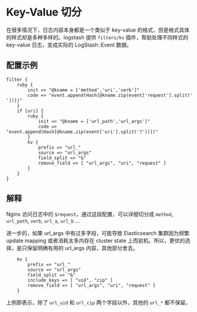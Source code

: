 # Key-Value 切分

在很多情况下，日志内容本身都是一个类似于 key-value 的格式，但是格式具体的样式却是多种多样的。logstash 提供 `filters/kv` 插件，帮助处理不同样式的 key-value 日志，变成实际的 LogStash::Event 数据。

## 配置示例

```
filter {
    ruby {
        init => "@kname = ['method','uri','verb']"
        code => "event.append(Hash[@kname.zip(event['request'].split(' '))])"
    }
    if [uri] {
        ruby {
            init => "@kname = ['url_path','url_args']"
            code => "event.append(Hash[@kname.zip(event['uri'].split('?'))])"
        }
        kv {
            prefix => "url_"
            source => "url_args"
            field_split => "&"
            remove_field => [ "url_args", "uri", "request" ]
        }
    }
}
```

## 解释

Nginx 访问日志中的 `$request`，通过这段配置，可以详细切分成 `method`, `url_path`, `verb`, `url_a`, `url_b` ...

进一步的，如果 url_args 中有过多字段，可能导致 Elasticsearch 集群因为频繁 update mapping 或者消耗太多内存在 cluster state 上而宕机。所以，更优的选择，是只保留明确有用的 url_args 内容，其他部分舍去。

```
    kv {
        prefix => "url_"
        source => "url_args"
        field_split => "&"
        include_keys => [ "uid", "cip" ]
        remove_field => [ "url_args", "uri", "request" ]
    }
```

上例即表示，除了 `url_uid` 和 `url_cip` 两个字段以外，其他的 `url_*` 都不保留。
